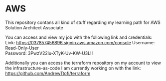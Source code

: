 # AWS
This repository contans all kind of stuff regarding my learning path for AWS Solution Architect Associate


You can access and view my job with the following link and credentials:
Link:
    https://037857456896.signin.aws.amazon.com/console
Username:
 Read-Only-User  
Password:
 3PwzV22lu-XTyK-Uv-KW-U3L!!
  
  Additionally you can access the terraform repository on my account to view the infrastructure-as-code I am currently working on with the link:
    https://github.com/AndrewTtofi/terraform
  
